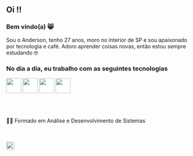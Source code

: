## Oi !!
### Bem vindo(a) :smile_cat:
Sou o Anderson, tenho 27 anos, moro no interior de SP e sou apaixonado por tecnologia e café. Adoro aprender coisas novas, então estou sempre estudando 🤓
### No dia a dia, eu trabalho com as seguintes tecnologias
<code><img src="https://cdn.jsdelivr.net/gh/devicons/devicon/icons/nodejs/nodejs-plain.svg" width="40px" /></code>
<code><img src="https://cdn.jsdelivr.net/gh/devicons/devicon/icons/react/react-original.svg" width="40px" /></code>
<code><img src="https://cdn.jsdelivr.net/gh/devicons/devicon/icons/typescript/typescript-original.svg" width="40px" /></code>
<code><img src="https://cdn.jsdelivr.net/gh/devicons/devicon/icons/gitlab/gitlab-plain-wordmark.svg" width="40px" /></code>

<br />
<br />

<div>
  <p>👨‍🎓 Formado em Análise e Desenvolvimento de Sistemas</p>
  <br />
</div>
<br />

<a href="https://www.linkedin.com/in/devanderson-pires/" target="_blank" rel="noopener noreferrer">
  <img width="22px" src="https://cdn.jsdelivr.net/gh/devicons/devicon/icons/linkedin/linkedin-original.svg" />
</a>
